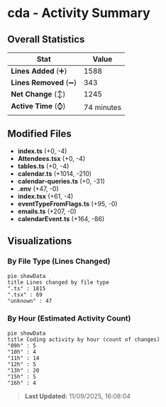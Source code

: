 # cda - Activity Summary 

## Overall Statistics

| Stat                   | Value                                                             |
| ---------------------- | ----------------------------------------------------------------- |
| **Lines Added** (➕)   | 1588                                          |
| **Lines Removed** (➖) | 343                                        |
| **Net Change** (↕)    | 1245                |
| **Active Time** (⌚)   | 74 minutes |


## Modified Files
- **index.ts** (+0, -4)
- **Attendees.tsx** (+0, -4)
- **tables.ts** (+0, -4)
- **calendar.ts** (+1014, -210)
- **calendar-queries.ts** (+0, -31)
- **.env** (+47, -0)
- **index.tsx** (+61, -4)
- **eventTypeFromFlags.ts** (+95, -0)
- **emails.ts** (+207, -0)
- **calendarEvent.ts** (+164, -86)

## Visualizations

### By File Type (Lines Changed)

```mermaid
pie showData
title Lines changed by file type
".ts" : 1815
".tsx" : 69
"unknown" : 47
```

### By Hour (Estimated Activity Count)

```mermaid
pie showData
title Coding activity by hour (count of changes)
"09h" : 5
"10h" : 4
"11h" : 14
"12h" : 5
"13h" : 20
"15h" : 5
"16h" : 4
```


> **Last Updated:** 11/09/2025, 16:08:04